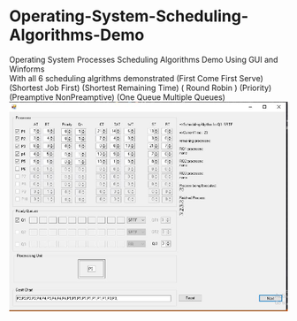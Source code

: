 # Operating-System-Scheduling-Algorithms-Demo
Operating System Processes Scheduling Algorithms Demo Using GUI and Winforms<br>
With all 6 scheduling algrithms demonstrated (First Come First Serve) (Shortest Job First) (Shortest Remaining Time) ( Round Robin ) (Priority) <br>(Preamptive NonPreamptive) (One Queue Multiple Queues)<br>
![alt text](https://github.com/ALhasanZGhaibe/Operating-System-Scheduling-Algorithms-Demo/raw/main/OS%20Scheduling%20Algorithms.JPG)<br>


